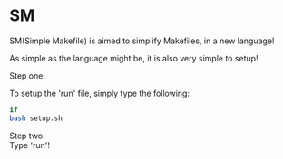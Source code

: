 # SM
SM(Simple Makefile) is aimed to simplify Makefiles, in a new language!

As simple as the language might be, it is also very simple to setup!

Step one:

To setup the 'run' file, simply type the following:
```sh
if
bash setup.sh
```

Step two: </br>
Type 'run'!
